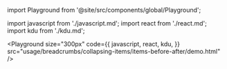 import Playground from '@site/src/components/global/Playground';

import javascript from './javascript.md';
import react from './react.md';
import kdu from './kdu.md';

<Playground
  size="300px"
  code={{ javascript, react, kdu, }}
  src="usage/breadcrumbs/collapsing-items/items-before-after/demo.html"
/>